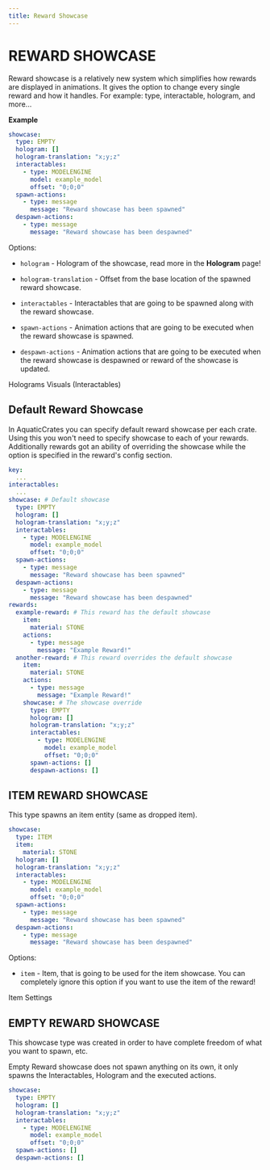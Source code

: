 ```yaml
---
title: Reward Showcase
---
```


# REWARD SHOWCASE

Reward showcase is a relatively new system which simplifies how rewards are displayed in animations. It gives the option to change every single reward and how it handles. For example: type, interactable, hologram, and more...

**Example**
```yml
showcase:
  type: EMPTY
  hologram: []
  hologram-translation: "x;y;z"
  interactables:
    - type: MODELENGINE
      model: example_model
      offset: "0;0;0"
  spawn-actions:
    - type: message
      message: "Reward showcase has been spawned"
  despawn-actions:
    - type: message
      message: "Reward showcase has been despawned"
```

Options:
- ``hologram`` - Hologram of the showcase, read more in the **Hologram** page!

- ``hologram-translation`` - Offset from the base location of the spawned reward showcase.

- ``interactables`` - Interactables that are going to be spawned along with the reward showcase.

- ``spawn-actions`` - Animation actions that are going to be executed when the reward showcase is spawned.

- ``despawn-actions`` - Animation actions that are going to be executed when the reward showcase is despawned or reward of the showcase is updated.

<Page url="aquaticcrates/miscellaneous/holograms">Holograms</Page>
<Page url="aquaticcrates/basic/visuals">Visuals (Interactables)</Page>

## Default Reward Showcase

In AquaticCrates you can specify default reward showcase per each crate. Using this you won't need to specify showcase to each of your rewards. Additionally rewards got an ability of overriding the showcase while the option is specified in the reward's config section.

```yml
key:
  ...
interactables:
  ...
showcase: # Default showcase
  type: EMPTY
  hologram: []
  hologram-translation: "x;y;z"
  interactables:
    - type: MODELENGINE
      model: example_model
      offset: "0;0;0"
  spawn-actions:
    - type: message
      message: "Reward showcase has been spawned"
  despawn-actions:
    - type: message
      message: "Reward showcase has been despawned"
rewards:
  example-reward: # This reward has the default showcase
    item:
      material: STONE
    actions:
      - type: message
        message: "Example Reward!"
  another-reward: # This reward overrides the default showcase
    item:
      material: STONE
    actions:
      - type: message
        message: "Example Reward!"
    showcase: # The showcase override
      type: EMPTY
      hologram: []
      hologram-translation: "x;y;z"
      interactables:
        - type: MODELENGINE
          model: example_model
          offset: "0;0;0"
      spawn-actions: []
      despawn-actions: []
```

## ITEM REWARD SHOWCASE

This type spawns an item entity (same as dropped item).

```yml
showcase:
  type: ITEM
  item:
    material: STONE
  hologram: []
  hologram-translation: "x;y;z"
  interactables:
    - type: MODELENGINE
      model: example_model
      offset: "0;0;0"
  spawn-actions:
    - type: message
      message: "Reward showcase has been spawned"
  despawn-actions:
    - type: message
      message: "Reward showcase has been despawned"
```

Options:
- ``item`` - Item, that is going to be used for the item showcase. You can completely ignore this option if you want to use the item of the reward!

<Page url="aquaticcrates/miscellaneous/itemsettings">Item Settings</Page>

## EMPTY REWARD SHOWCASE
This showcase type was created in order to have complete freedom of what you want to spawn, etc.

Empty Reward showcase does not spawn anything on its own, it only spawns the Interactables, Hologram and the executed actions.

```yml
showcase:
  type: EMPTY
  hologram: []
  hologram-translation: "x;y;z"
  interactables:
    - type: MODELENGINE
      model: example_model
      offset: "0;0;0"
  spawn-actions: []
  despawn-actions: []
```
